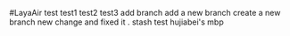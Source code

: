 #LayaAir
test
test1
test2
test3
add branch
add a new branch
create a new branch
new change and fixed it .
stash
test hujiabei's mbp
